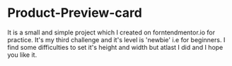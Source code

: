 # Product-Preview-card

It is a small and simple project which I created on forntendmentor.io for practice.
It's my third challenge and it's level is 'newbie' i.e for beginners.
I find some difficulties to set it's height and width but atlast I did and I hope you like it.
